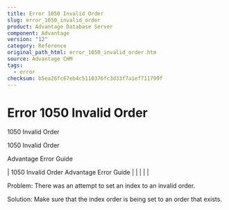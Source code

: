 ```yaml
---
title: Error 1050 Invalid Order
slug: error_1050_invalid_order
product: Advantage Database Server
component: Advantage
version: "12"
category: Reference
original_path_html: error_1050_invalid_order.htm
source: Advantage CHM
tags:
  - error
checksum: b5ea26fc67eb4c5110376fc3d33f7a1ef711799f
---
```


# Error 1050 Invalid Order

1050 Invalid Order

1050 Invalid Order

Advantage Error Guide

| 1050 Invalid Order  Advantage Error Guide |  |  |  |  |

Problem: There was an attempt to set an index to an invalid order.

Solution: Make sure that the index order is being set to an order that exists.
